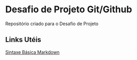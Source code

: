 # Desafio de Projeto Git/Github
Repositório criado para o Desafio de Projeto

## Links Utéis
[Sintaxe Básica Markdown](https://www.markdownguide.org/basic-syntax/)
